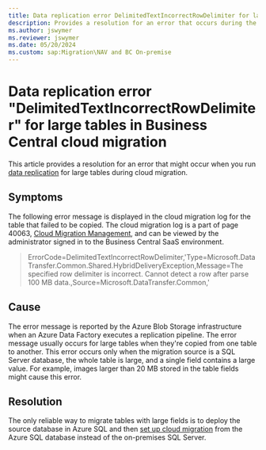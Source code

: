 ```yaml
---
title: Data replication error DelimitedTextIncorrectRowDelimiter for large tables
description: Provides a resolution for an error that occurs during the data replication process for large tables in Business Central cloud migration.
ms.author: jswymer 
ms.reviewer: jswymer 
ms.date: 05/20/2024
ms.custom: sap:Migration\NAV and BC On-premise
---
```

# Data replication error "DelimitedTextIncorrectRowDelimiter" for large tables in Business Central cloud migration

This article provides a resolution for an error that might occur when you run [data replication](/dynamics365/business-central/dev-itpro/administration/migration-data-replication?tabs=largetable) for large tables during cloud migration.

## Symptoms

The following error message is displayed in the cloud migration log for the table that failed to be copied. The cloud migration log is a part of page 40063, [Cloud Migration Management](/dynamics365/business-central/dev-itpro/administration/migration-manage#cloud-migration-management-page), and can be viewed by the administrator signed in to the Business Central SaaS environment.

> ErrorCode=DelimitedTextIncorrectRowDelimiter,'Type=Microsoft.DataTransfer.Common.Shared.HybridDeliveryException,Message=The specified row delimiter is incorrect. Cannot detect a row after parse 100 MB data.,Source=Microsoft.DataTransfer.Common,'

## Cause

The error message is reported by the Azure Blob Storage infrastructure when an Azure Data Factory executes a replication pipeline. The error message usually occurs for large tables when they're copied from one table to another. This error occurs only when the migration source is a SQL Server database, the whole table is large, and a single field contains a large value. For example, images larger than 20 MB stored in the table fields might cause this error.

## Resolution

The only reliable way to migrate tables with large fields is to deploy the source database in Azure SQL and then [set up cloud migration](/dynamics365/business-central/dev-itpro/administration/migration-setup-overview) from the Azure SQL database instead of the on-premises SQL Server.
